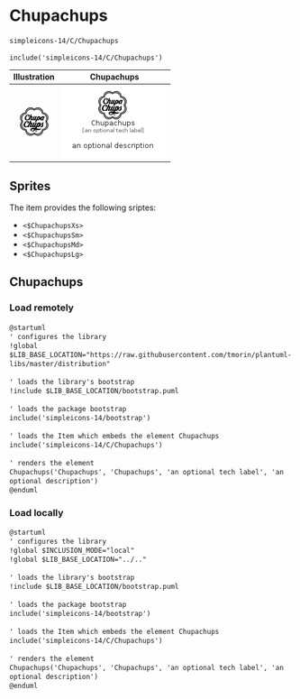 # Chupachups


```text
simpleicons-14/C/Chupachups
```

```text
include('simpleicons-14/C/Chupachups')
```



| Illustration | Chupachups |
| :---: | :---: |
| ![illustration for Illustration](../../simpleicons-14/C/Chupachups.png) | ![illustration for Chupachups](../../simpleicons-14/C/Chupachups.Local.png) |



## Sprites
The item provides the following sriptes:

- `<$ChupachupsXs>`
- `<$ChupachupsSm>`
- `<$ChupachupsMd>`
- `<$ChupachupsLg>`





## Chupachups

### Load remotely
```plantuml
@startuml
' configures the library
!global $LIB_BASE_LOCATION="https://raw.githubusercontent.com/tmorin/plantuml-libs/master/distribution"

' loads the library's bootstrap
!include $LIB_BASE_LOCATION/bootstrap.puml

' loads the package bootstrap
include('simpleicons-14/bootstrap')

' loads the Item which embeds the element Chupachups
include('simpleicons-14/C/Chupachups')

' renders the element
Chupachups('Chupachups', 'Chupachups', 'an optional tech label', 'an optional description')
@enduml
```

### Load locally
```plantuml
@startuml
' configures the library
!global $INCLUSION_MODE="local"
!global $LIB_BASE_LOCATION="../.."

' loads the library's bootstrap
!include $LIB_BASE_LOCATION/bootstrap.puml

' loads the package bootstrap
include('simpleicons-14/bootstrap')

' loads the Item which embeds the element Chupachups
include('simpleicons-14/C/Chupachups')

' renders the element
Chupachups('Chupachups', 'Chupachups', 'an optional tech label', 'an optional description')
@enduml
```

